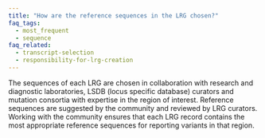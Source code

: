 ```yaml
---
title: "How are the reference sequences in the LRG chosen?"
faq_tags:
  - most_frequent
  - sequence
faq_related:
  - transcript-selection
  - responsibility-for-lrg-creation
---
```


The sequences of each LRG are chosen in collaboration with research and diagnostic laboratories, LSDB (locus specific database) curators and mutation consortia with expertise in the region of interest. Reference sequences are suggested by the community and reviewed by LRG curators. Working with the community ensures that each LRG record contains the most appropriate reference sequences for reporting variants in that region.
